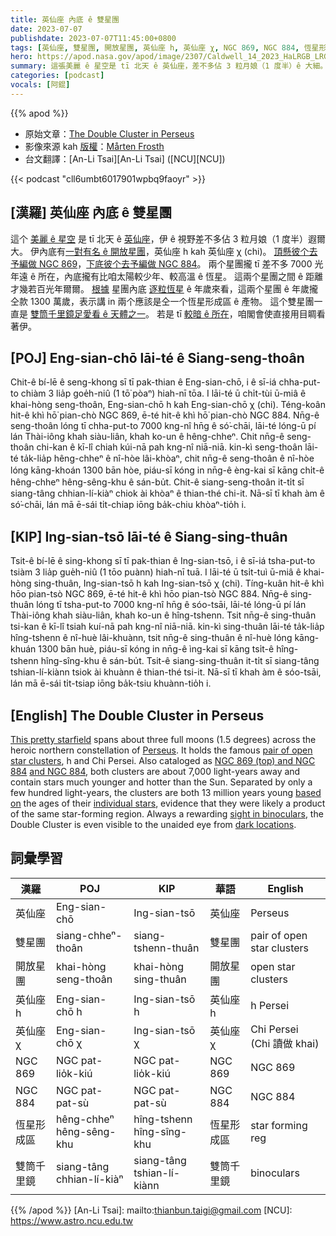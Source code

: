 ```yaml
---
title: 英仙座 內底 ê 雙星團
date: 2023-07-07
publishdate: 2023-07-07T11:45:00+0800
tags: [英仙座, 雙星團, 開放星團, 英仙座 h, 英仙座 χ, NGC 869, NGC 884, 恆星形成區, 雙筒千里鏡]
hero: https://apod.nasa.gov/apod/image/2307/Caldwell_14_2023_HaLRGB_LRGB_stars_wm-scaled.png
summary: 這張美麗 ê 星空是 tī 北天 ê 英仙座，差不多佔 3 粒月娘（1 度半）ê 大細。
categories: [podcast]
vocals: [阿錕]
---
```


{{% apod %}}

- 原始文章：[The Double Cluster in Perseus](https://apod.nasa.gov/apod/ap230707.html)
- 影像來源 kah [版權][copyright]：[Mårten Frosth](https://www.frosth.se/)
- 台文翻譯：[An-Li Tsai][An-Li Tsai] ([NCU][NCU])

{{< podcast "cll6umbt6017901wpbq9faoyr" >}}

## [漢羅] 英仙座 內底 ê 雙星團
這个 [美麗 ê 星空][This pretty starfield] 是 tī 北天 ê [英仙座][Perseus]，伊 ê 視野差不多佔 3 粒月娘（1 度半）遐爾大。
伊內底有[一對有名 ê 開放星團][pair of open star clusters]，英仙座 h kah 英仙座 χ (chi)。
[頂懸彼个去予編做 NGC 869][NGC 869 (top) and NGC 884]，[下底彼个去予編做 NGC 884][and NGC 884]。
兩个星團攏 tī 差不多 7000 光年遠 ê 所在，內底攏有比咱太陽較少年、較高溫 ê 恆星。
這兩个星團之間 ê 距離才幾若百光年爾爾。
[根據][based on] 星團內底 [逐粒恆星][individual stars] ê 年歲來看，這兩个星團 ê 年歲攏仝款 1300 萬歲，表示講 in 兩个應該是仝一个恆星形成區 ê 產物。
這个雙星團一直是 [雙筒千里鏡足愛看 ê 天體之一][sight in binoculars]。
若是 tī [較暗 ê 所在][dark locations]，咱閣會使直接用目睭看著伊。

## [POJ] Eng-sian-chō lāi-té ê Siang-seng-thoân
Chit-ê bí-lē ê seng-khong sī tī pak-thian ê Eng-sian-chō, i ê sī-iá chha-put-to chiàm 3 lia̍p goe̍h-niû (1 tō͘ pòaⁿ) hiah-nī tōa.
I lāi-té ū chi̍t-tùi ū-miâ ê khai-hòng seng-thoân, Eng-sian-chō h kah Eng-sian-chō χ (chi).
Téng-koân hit-ê khì hō͘ pian-chò NGC 869, ē-té hit-ê khì hō͘ pian-chò NGC 884.
Nn̄g-ê seng-thoân lóng tī chha-put-to 7000 kng-nî hn̄g ê só͘-chāi, lāi-té lóng-ū pí lán Thài-iông khah siàu-liân, khah ko-un ê hêng-chheⁿ.
Chit nn̄g-ê seng-thoân chi-kan ê kī-lî chiah kúi-nā pah kng-nî niā-niā.
kin-kì seng-thoân lāi-té ta̍k-lia̍p hêng-chheⁿ ê nî-hòe lâi-khòaⁿ, chit nn̄g-ê seng-thoân ê nî-hòe lóng kāng-khoán 1300 bān hòe, piáu-sī kóng in nn̄g-ê èng-kai sī kāng chi̍t-ê hêng-chheⁿ hêng-sêng-khu ê sán-bu̍t.
Chit-ê siang-seng-thoân it-ti̍t sī siang-tâng chhian-lí-kiàⁿ chiok ài khòaⁿ ê thian-thé chi-it.
Nā-sī tī khah àm ê só͘-chāi, lán mā ē-sái ti̍t-chiap iōng ba̍k-chiu khòaⁿ-tio̍h i.

## [KIP] Ing-sian-tsō lāi-té ê Siang-sing-thuân
Tsit-ê bí-lē ê sing-khong sī tī pak-thian ê Ing-sian-tsō, i ê sī-iá tsha-put-to tsiàm 3 lia̍p gue̍h-niû (1 tōo puànn) hiah-nī tuā.
I lāi-té ū tsi̍t-tuì ū-miâ ê khai-hòng sing-thuân, Ing-sian-tsō h kah Ing-sian-tsō χ (chi).
Tíng-kuân hit-ê khì hōo pian-tsò NGC 869, ē-té hit-ê khì hōo pian-tsò NGC 884.
Nn̄g-ê sing-thuân lóng tī tsha-put-to 7000 kng-nî hn̄g ê sóo-tsāi, lāi-té lóng-ū pí lán Thài-iông khah siàu-liân, khah ko-un ê hîng-tshenn.
Tsit nn̄g-ê sing-thuân tsi-kan ê kī-lî tsiah kuí-nā pah kng-nî niā-niā.
kin-kì sing-thuân lāi-té ta̍k-lia̍p hîng-tshenn ê nî-huè lâi-khuànn, tsit nn̄g-ê sing-thuân ê nî-huè lóng kāng-khuán 1300 bān huè, piáu-sī kóng in nn̄g-ê ìng-kai sī kāng tsi̍t-ê hîng-tshenn hîng-sîng-khu ê sán-bu̍t.
Tsit-ê siang-sing-thuân it-ti̍t sī siang-tâng tshian-lí-kiànn tsiok ài khuànn ê thian-thé tsi-it.
Nā-sī tī khah àm ê sóo-tsāi, lán mā ē-sái ti̍t-tsiap iōng ba̍k-tsiu khuànn-tio̍h i.

## [English] The Double Cluster in Perseus
[This pretty starfield][This pretty starfield] spans about three full moons (1.5 degrees) across the heroic northern constellation of [Perseus][Perseus].
It holds the famous [pair of open star clusters][pair of open star clusters], h and Chi Persei.
Also cataloged as [NGC 869 (top) and NGC 884][NGC 869 (top) and NGC 884] [and NGC 884][and NGC 884], both clusters are about 7,000 light-years away and contain stars much younger and hotter than the Sun.
Separated by only a few hundred light-years, the clusters are both 13 million years young [based on][based on] the ages of their [individual stars][individual stars], evidence that they were likely a product of the same star-forming region.
Always a rewarding [sight in binoculars][sight in binoculars], the Double Cluster is even visible to the unaided eye from [dark locations][dark locations].

## 詞彙學習

|漢羅|POJ|KIP|華語|English|
|-|-|-|-|-|
|英仙座|Eng-sian-chō|Ing-sian-tsō|英仙座|Perseus|
|雙星團|siang-chheⁿ-thoân|siang-tshenn-thuân|雙星團|pair of open star clusters|
|開放星團|khai-hòng seng-thoân|khai-hòng sing-thuân|開放星團|open star clusters|
|英仙座 h|Eng-sian-chō h|Ing-sian-tsō h|英仙座 h|h Persei|
|英仙座 χ|Eng-sian-chō χ|Ing-sian-tsō χ|英仙座 χ|Chi Persei (Chi 讀做 khai)|
|NGC 869|NGC pat-lio̍k-kiú|NGC pat-lio̍k-kiú|NGC 869|NGC 869|
|NGC 884|NGC pat-pat-sù|NGC pat-pat-sù|NGC 884|NGC 884|
|恆星形成區|hêng-chheⁿ hêng-sêng-khu|hîng-tshenn hîng-sîng-khu|恆星形成區|star forming reg|
|雙筒千里鏡|siang-tâng chhian-lí-kiàⁿ|siang-tâng tshian-lí-kiànn|雙筒千里鏡|binoculars|

{{% /apod %}}
[An-Li Tsai]: mailto:thianbun.taigi@gmail.com
[NCU]: https://www.astro.ncu.edu.tw

[copyright]: https://apod.nasa.gov/apod/fap/lib/about_apod.html#srapply
[License]: https://creativecommons.org/licenses/by/2.0/

[This pretty starfield]:https://www.frosth.se/2023/05/07/caldwell-14-double-cluster/
[Perseus]:http://en.wikipedia.org/wiki/Perseus_constellation
[pair of open star clusters]:https://www.nasa.gov/feature/goddard/caldwell-14
[NGC 869 (top) and NGC 884]:http://www.messier.seds.org/xtra/ngc/n0869.html
[and NGC 884]:http://www.messier.seds.org/xtra/ngc/n0869.html
[based on]:http://arxiv.org/abs/astro-ph/0205130
[individual stars]:http://www.messier.seds.org/open.html
[sight in binoculars]:http://10minuteastronomy.wordpress.com/2009/11/21/mission-11-cassiopeia-and-the-double-cluster/
[dark locations]:https://apod.nasa.gov/apod/ap060413.html
